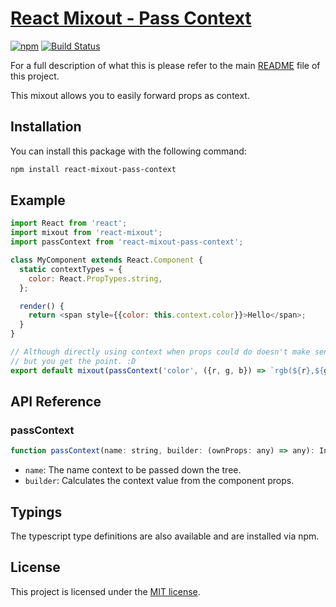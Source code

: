 # [React Mixout - Pass Context](https://github.com/alitaheri/react-mixout-pass-context)
[![npm](https://badge.fury.io/js/react-mixout-pass-context.svg)](https://badge.fury.io/js/react-mixout-pass-context)
[![Build Status](https://travis-ci.org/alitaheri/react-mixout.svg?branch=master)](https://travis-ci.org/alitaheri/react-mixout)

For a full description of what this is please refer to 
the main [README](https://github.com/alitaheri/react-mixout) file of this project.

This mixout allows you to easily forward props as context.

## Installation

You can install this package with the following command:

```sh
npm install react-mixout-pass-context
```

## Example

```js
import React from 'react';
import mixout from 'react-mixout';
import passContext from 'react-mixout-pass-context';

class MyComponent extends React.Component {
  static contextTypes = {
    color: React.PropTypes.string,
  };

  render() {
    return <span style={{color: this.context.color}}>Hello</span>;
  }
}

// Although directly using context when props could do doesn't make sense,
// but you get the point. :D 
export default mixout(passContext('color', ({r, g, b}) => `rgb(${r},${g},${b})`))(MyComponent);
```

## API Reference

### passContext

```js
function passContext(name: string, builder: (ownProps: any) => any): Injector;
```

* `name`: The name context to be passed down the tree.
* `builder`: Calculates the context value from the component props.

## Typings

The typescript type definitions are also available and are installed via npm.

## License
This project is licensed under the [MIT license](https://github.com/alitaheri/react-mixout/blob/master/LICENSE).
